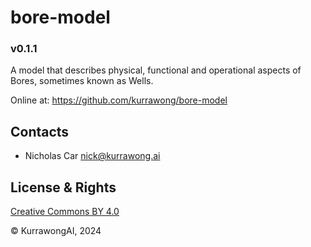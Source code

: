 # bore-model

### v0.1.1

A model that describes physical, functional and operational aspects of Bores, sometimes known as Wells.

Online at: <https://github.com/kurrawong/bore-model>

## Contacts

* Nicholas Car <nick@kurrawong.ai>  


## License & Rights

[Creative Commons BY 4.0](https://creativecommons.org/licenses/by/4.0/)

&copy; KurrawongAI, 2024
